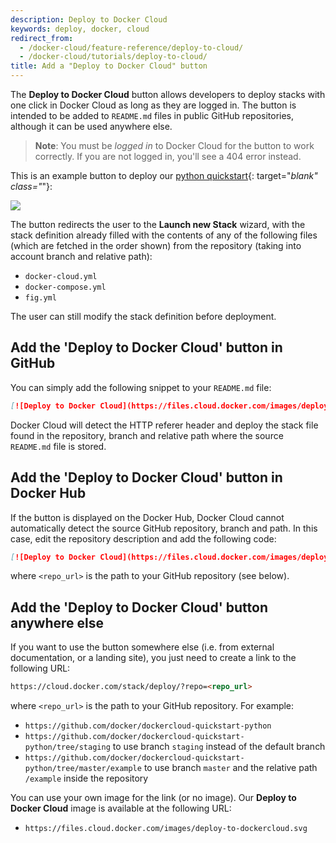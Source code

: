 ```yaml
---
description: Deploy to Docker Cloud
keywords: deploy, docker, cloud
redirect_from:
  - /docker-cloud/feature-reference/deploy-to-cloud/
  - /docker-cloud/tutorials/deploy-to-cloud/
title: Add a "Deploy to Docker Cloud" button
---
```

The **Deploy to Docker Cloud** button allows developers to deploy stacks with one click in Docker Cloud as long as they are logged in. The button is intended to be added to `README.md` files in public GitHub repositories, although it can be used anywhere else.

> **Note**: You must be *logged in* to Docker Cloud for the button to work correctly. If you are not logged in, you'll see a 404 error instead.

This is an example button to deploy our [python quickstart](https://github.com/docker/dockercloud-quickstart-python){: target="*blank" class="*"}:

<a href="https://cloud.docker.com/stack/deploy/?repo=https://github.com/docker/dockercloud-quickstart-python" target="_blank" class="_"><img src="https://files.cloud.docker.com/images/deploy-to-dockercloud.svg"></a>

The button redirects the user to the **Launch new Stack** wizard, with the stack definition already filled with the contents of any of the following files (which are fetched in the order shown) from the repository (taking into account branch and relative path):

* `docker-cloud.yml`
* `docker-compose.yml`
* `fig.yml`

The user can still modify the stack definition before deployment.

## Add the 'Deploy to Docker Cloud' button in GitHub

You can simply add the following snippet to your `README.md` file:

```md
[![Deploy to Docker Cloud](https://files.cloud.docker.com/images/deploy-to-dockercloud.svg)](https://cloud.docker.com/stack/deploy/)
```

Docker Cloud will detect the HTTP referer header and deploy the stack file found in the repository, branch and relative path where the source `README.md` file is stored.

## Add the 'Deploy to Docker Cloud' button in Docker Hub

If the button is displayed on the Docker Hub, Docker Cloud cannot automatically detect the source GitHub repository, branch and path. In this case, edit the repository description and add the following code:

```md
[![Deploy to Docker Cloud](https://files.cloud.docker.com/images/deploy-to-dockercloud.svg)](https://cloud.docker.com/stack/deploy/?repo=<repo_url>)
```

where `<repo_url>` is the path to your GitHub repository (see below).

## Add the 'Deploy to Docker Cloud' button anywhere else

If you want to use the button somewhere else (i.e. from external documentation, or a landing site), you just need to create a link to the following URL:

```html
https://cloud.docker.com/stack/deploy/?repo=<repo_url>
```

where `<repo_url>` is the path to your GitHub repository. For example:

* `https://github.com/docker/dockercloud-quickstart-python`
* `https://github.com/docker/dockercloud-quickstart-python/tree/staging` to use branch `staging` instead of the default branch
* `https://github.com/docker/dockercloud-quickstart-python/tree/master/example` to use branch `master` and the relative path `/example` inside the repository

You can use your own image for the link (or no image). Our **Deploy to Docker Cloud** image is available at the following URL:

* `https://files.cloud.docker.com/images/deploy-to-dockercloud.svg`